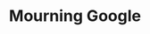 ---
url: 'https://www.tbray.org/ongoing/When/202x/2024/01/15/Google-2024'
title: Mourning Google
dateRead: '2024-01-19'
authors:
  - Tim Bray
notes: A behind the scenes look at how business wankers are killing Google.
topics:
  - business
  - tech
purposes:
  - work
---